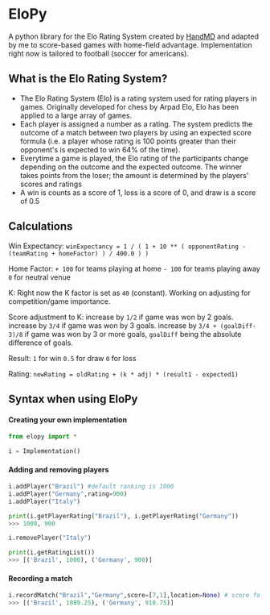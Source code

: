 # EloPy

A python library for the Elo Rating System created by [HandMD](https://github.com/HankMD/EloPy) and adapted by me to score-based games with home-field advantage. Implementation right now is tailored to football (soccer for americans).


## What is the Elo Rating System?
* The Elo Rating System (Elo) is a rating system used for rating players in games. Originally developed for chess by Arpad Elo, Elo has been applied to a large array of games.
* Each player is assigned a number as a rating. The system predicts the outcome of a match between two players by using an expected score formula (i.e. a player whose rating is 100 points greater than their opponent's is expected to win 64% of the time).
* Everytime a game is played, the Elo rating of the participants change depending on the outcome and the expected outcome. The winner takes points from the loser; the amount is determined by the players' scores and ratings
* A win is counts as a score of 1, loss is a score of 0, and draw is a score of 0.5


## Calculations

Win Expectancy:
`winExpectancy = 1 / ( 1 + 10 ** ( opponentRating - (teamRating + homeFactor) ) / 400.0 ) )`

Home Factor:
`+ 100` for teams playing at home
`- 100` for teams playing away
`0` for neutral venue

K:
Right now the K factor is set as `40` (constant). Working on adjusting for competition/game importance.

Score adjustment to K:
increase by `1/2` if game was won by 2 goals.
increase by `3/4` if game was won by 3 goals.
increase by `3/4 + (goalDiff-3)/8` if game was won by 3 or more goals, `goalDiff` being the absolute difference of goals.

Result:
`1` for win
`0.5` for draw
`0` for loss

Rating:
`newRating = oldRating + (k * adj) * (result1 - expected1)`


## Syntax when using EloPy

#### Creating your own implementation
```python
from elopy import *

i = Implementation()
```

#### Adding and removing players
```python
i.addPlayer("Brazil") #default ranking is 1000
i.addPlayer("Germany",rating=900)
i.addPlayer("Italy")

print(i.getPlayerRating("Brazil"), i.getPlayerRating("Germany"))
>>> 1000, 900

i.removePlayer("Italy")

print(i.getRatingList())
>>> [('Brazil', 1000), ('Germany', 900)]
```

#### Recording a match
```python
i.recordMatch("Brazil","Germany",score=[7,1],location=None) # score follows team names order
>>> [('Brazil', 1089.25), ('Germany', 910.75)]
```
